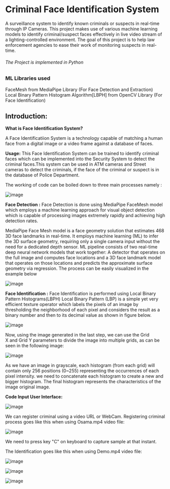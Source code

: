 # Criminal Face Identification System
  A surveillance system to identify known criminals or suspects in real-time through IP Cameras.
  This project makes use of various machine learning models to identify criminal/suspect faces 
  effectively in live video stream of a lighting-controlled environment. The goal of this project
  is to help law enforcement agencies to ease their work of monitoring suspects in real-time.
  
###### The Project is implemented in Python
  
### ML Libraries used
   FaceMesh from MediaPipe Library (For Face Detection and Extraction)
   Local Binary Pattern Histogram Algorithm[LBPH] from OpenCV Library (For Face Identification)

## Introduction:
**What is Face Identification System?**

A Face Identificatiion System is a technology capable of matching a human face from a digital
image or a video frame against a database of faces.

**Usage:**
This Face Identification System can be trained to identify criminal faces which can be
implemented into the Security System to detect the criminal faces.This system can be used in
ATM cameras and Street cameras to detect the criminals, if the face of the criminal or suspect
is in the database of Police Department.

The working of code can be boiled down to three main processes namely :

![image](https://user-images.githubusercontent.com/73170547/129153423-2988003f-98f5-413a-bebf-888d9f879d74.png)



**Face Detection :** 
Face Detection is done using MediaPipe FaceMesh model which employs a machine learning approach
for visual object detection which is capable of processing images extremely rapidly and 
achieving high detection rates.

 MediaPipe Face Mesh model is a face geometry solution that estimates 468 3D face landmarks in
 real-time.  It employs machine learning (ML) to infer the 3D surface geometry, requiring only
 a single camera input without the need for a dedicated depth sensor. ML pipeline consists of 
 two real-time deep neural network models that work together: A detector that operates on the
 full image and computes face locations and a 3D face landmark model that operates on those 
 locations and predicts the approximate surface geometry via regression. The process can be
 easily visualized in the example below
 
 
 ![image](https://user-images.githubusercontent.com/73170547/129151914-4ab0915f-3719-4b16-801e-1189027b5861.png)
 


**Face Identification :**
Face Identification is performed using Local Binary Pattern Histograms(LBPH)
Local Binary Pattern (LBP) is a simple yet very efficient texture operator which labels the pixels of an image by thresholding the neighborhood of each pixel and considers the result as a binary number and then to its decimal value as shown in figure below.

 ![image](https://user-images.githubusercontent.com/73170547/129152038-0fc88647-834f-4f4b-a2ff-320274689160.png)
 
 
Now, using the image generated in the last step, we can use the Grid X and Grid Y parameters to divide the image into multiple grids, as can be seen in the following image:


![image](https://user-images.githubusercontent.com/73170547/129152080-e0d87293-c388-4c4c-8504-0c6bab523c1e.png)


As we have an image in grayscale, each histogram (from each grid) will contain only 256 positions (0~255) representing the occurrences of each pixel intensity. we need to concatenate each histogram to create a new and bigger histogram. The final histogram represents the characteristics of the image original image.



**Code Input User Interface:**


![image](https://user-images.githubusercontent.com/73170547/129152196-c59df14b-4ca1-4c68-be55-a7b9ebeec9f2.png)

We can register criminal using a video URL or WebCam.
Registering criminal process goes like this when using Osama.mp4 video file:


![image](https://user-images.githubusercontent.com/73170547/129152801-91ca0688-4b08-4d8d-b310-9cb7d6938ab4.png)


We need to press key "C" on keyboard to capture sample at that instant.


The Identification goes like this when using Demo.mp4 video file: 


![image](https://user-images.githubusercontent.com/73170547/129152609-599ff4ef-2dd0-4fc9-9b34-8fd4015a1794.png)


![image](https://user-images.githubusercontent.com/73170547/129153155-0f79a3e1-8983-4f56-8cac-cd233cd11550.png)


![image](https://user-images.githubusercontent.com/73170547/129153246-2fcb01df-650d-4455-a840-8e2483918726.png)






